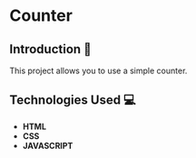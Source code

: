 # Counter 

## Introduction 🚀
This project allows you to use a simple counter.

## Technologies Used 💻
- **HTML**
- **CSS**
- **JAVASCRIPT**


